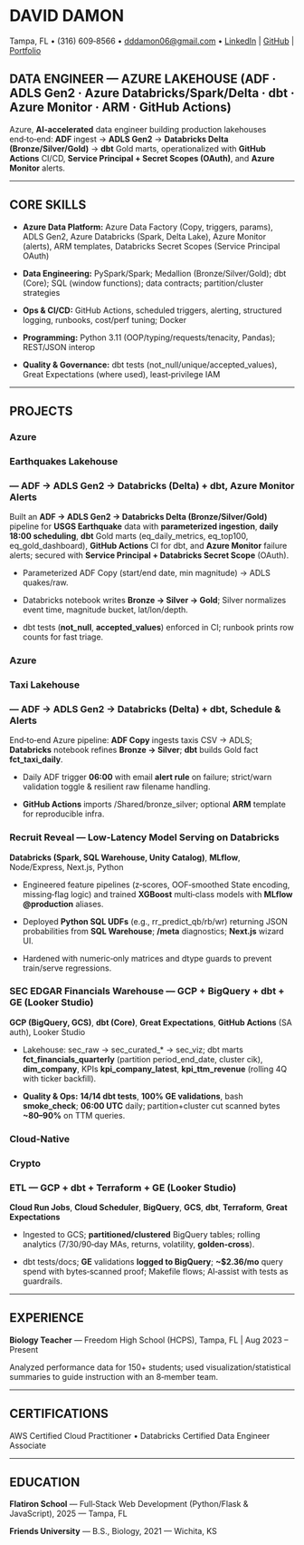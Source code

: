 # **DAVID DAMON**

Tampa, FL • (316) 609‑8566 • dddamon06@gmail.com • [LinkedIn](https://www.linkedin.com/in/drakedamon/) | [GitHub](https://github.com/DrakeDamon) | [Portfolio](https://github.com/DrakeDamon/Portfolio)

## **DATA ENGINEER — AZURE LAKEHOUSE (ADF · ADLS Gen2 · Azure Databricks/Spark/Delta · dbt · Azure Monitor · ARM · GitHub Actions)**

Azure, **AI‑accelerated** data engineer building production lakehouses end‑to‑end: **ADF** ingest → **ADLS Gen2** → **Databricks Delta (Bronze/Silver/Gold)** → **dbt** Gold marts, operationalized with **GitHub Actions** CI/CD, **Service Principal \+ Secret Scopes (OAuth)**, and **Azure Monitor** alerts.

---

## **CORE SKILLS**

* **Azure Data Platform:** Azure Data Factory (Copy, triggers, params), ADLS Gen2, Azure Databricks (Spark, Delta Lake), Azure Monitor (alerts), ARM templates, Databricks Secret Scopes (Service Principal OAuth)

* **Data Engineering:** PySpark/Spark; Medallion (Bronze/Silver/Gold); dbt (Core); SQL (window functions); data contracts; partition/cluster strategies

* **Ops & CI/CD:** GitHub Actions, scheduled triggers, alerting, structured logging, runbooks, cost/perf tuning; Docker

* **Programming:** Python 3.11 (OOP/typing/requests/tenacity, Pandas); REST/JSON interop

* **Quality & Governance:** dbt tests (not\_null/unique/accepted\_values), Great Expectations (where used), least‑privilege IAM

---

## **PROJECTS**

### **Azure** 

### **Earthquakes Lakehouse**

###  **— ADF → ADLS Gen2 → Databricks (Delta) \+ dbt, Azure Monitor Alerts**

Built an **ADF → ADLS Gen2 → Databricks Delta (Bronze/Silver/Gold)** pipeline for **USGS Earthquake** data with **parameterized ingestion**, **daily 18:00 scheduling**, **dbt** Gold marts (eq\_daily\_metrics, eq\_top100, eq\_gold\_dashboard), **GitHub Actions** CI for dbt, and **Azure Monitor** failure alerts; secured with **Service Principal \+ Databricks Secret Scope** (OAuth).

* Parameterized ADF Copy (start/end date, min magnitude) → ADLS quakes/raw.

* Databricks notebook writes **Bronze → Silver → Gold**; Silver normalizes event time, magnitude bucket, lat/lon/depth.

* dbt tests (**not\_null**, **accepted\_values**) enforced in CI; runbook prints row counts for fast triage.

### **Azure** 

### **Taxi Lakehouse**

###  **— ADF → ADLS Gen2 → Databricks (Delta) \+ dbt, Schedule & Alerts**

End‑to‑end Azure pipeline: **ADF Copy** ingests taxis CSV → ADLS; **Databricks** notebook refines **Bronze → Silver**; **dbt** builds Gold fact **fct\_taxi\_daily**.

* Daily ADF trigger **06:00** with email **alert rule** on failure; strict/warn validation toggle & resilient raw filename handling.

* **GitHub Actions** imports /Shared/bronze\_silver; optional **ARM** template for reproducible infra.

### **Recruit Reveal — Low‑Latency Model Serving on Databricks**

**Databricks (Spark, SQL Warehouse, Unity Catalog)**, **MLflow**, Node/Express, Next.js, Python

* Engineered feature pipelines (z‑scores, OOF‑smoothed State encoding, missing‑flag logic) and trained **XGBoost** multi‑class models with **MLflow @production** aliases.

* Deployed **Python SQL UDFs** (e.g., rr\_predict\_qb/rb/wr) returning JSON probabilities from **SQL Warehouse**; **/meta** diagnostics; **Next.js** wizard UI.

* Hardened with numeric‑only matrices and dtype guards to prevent train/serve regressions.

### **SEC EDGAR Financials Warehouse — GCP \+ BigQuery \+ dbt \+ GE (Looker Studio)**

**GCP (BigQuery, GCS)**, **dbt (Core)**, **Great Expectations**, **GitHub Actions** (SA auth), Looker Studio

* Lakehouse: sec\_raw → sec\_curated\_\* → sec\_viz; dbt marts **fct\_financials\_quarterly** (partition period\_end\_date, cluster cik), **dim\_company**, KPIs **kpi\_company\_latest**, **kpi\_ttm\_revenue** (rolling 4Q with ticker backfill).

* **Quality & Ops:** **14/14 dbt tests**, **100% GE validations**, bash **smoke\_check**; **06:00 UTC** daily; partition+cluster cut scanned bytes **\~80–90%** on TTM queries.

### **Cloud‑Native** 

### **Crypto**

###  **ETL — GCP \+ dbt \+ Terraform \+ GE (Looker Studio)**

**Cloud Run Jobs**, **Cloud Scheduler**, **BigQuery**, **GCS**, **dbt**, **Terraform**, **Great Expectations**

* Ingested to GCS; **partitioned/clustered** BigQuery tables; rolling analytics (7/30/90‑day MAs, returns, volatility, **golden‑cross**).

* dbt tests/docs; **GE** validations **logged to BigQuery**; **\~$2.36/mo** query spend with bytes‑scanned proof; Makefile flows; AI‑assist with tests as guardrails.

---

## **EXPERIENCE**

**Biology Teacher** — Freedom High School (HCPS), Tampa, FL | Aug 2023 – Present

Analyzed performance data for 150+ students; used visualization/statistical summaries to guide instruction with an 8‑member team.

---

## **CERTIFICATIONS**

AWS Certified Cloud Practitioner • Databricks Certified Data Engineer Associate

---

## **EDUCATION**

**Flatiron School** — Full‑Stack Web Development (Python/Flask & JavaScript), 2025 — Tampa, FL

**Friends University** — B.S., Biology, 2021 — Wichita, KS

